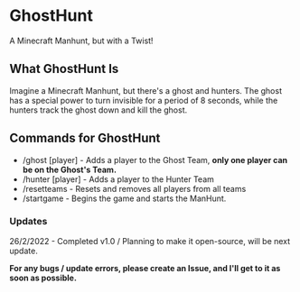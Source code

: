 # GhostHunt
A Minecraft Manhunt, but with a Twist!

## What GhostHunt Is
Imagine a Minecraft Manhunt, but there's a ghost and hunters. The ghost has a special power to turn invisible for a period of 8 seconds, while the hunters track the ghost down and kill the ghost.

## Commands for GhostHunt
- /ghost [player] - Adds a player to the Ghost Team, **only one player can be on the Ghost's Team.**
- /hunter [player] - Adds a player to the Hunter Team
- /resetteams - Resets and removes all players from all teams
- /startgame - Begins the game and starts the ManHunt.

### Updates
26/2/2022 - Completed v1.0 / Planning to make it open-source, will be next update.


**For any bugs / update errors, please create an Issue, and I'll get to it as soon as possible.**
